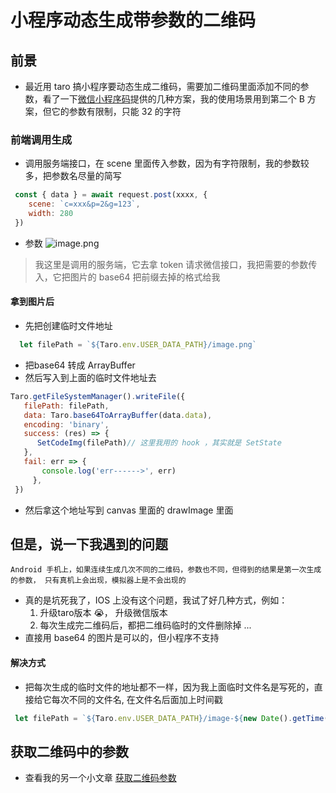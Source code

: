 # 小程序动态生成带参数的二维码

## 前景
- 最近用 taro 搞小程序要动态生成二维码，需要加二维码里面添加不同的参数，看了一下[微信小程序码](https://developers.weixin.qq.com/miniprogram/dev/framework/open-ability/qr-code.html)提供的几种方案，我的使用场景用到第二个 B 方案，但它的参数有限制，只能 32 的字符

### 前端调用生成
- 调用服务端接口，在 scene 里面传入参数，因为有字符限制，我的参数较多，把参数名尽量的简写
```js
 const { data } = await request.post(xxxx, {
    scene: `c=xxx&p=2&g=123`,
    width: 280
 })
```
- 参数
![image.png](https://upload-images.jianshu.io/upload_images/13129256-5f29d7eb7f434c2e.png?imageMogr2/auto-orient/strip%7CimageView2/2/w/1240)

> 我这里是调用的服务端，它去拿 token 请求微信接口，我把需要的参数传入，它把图片的 base64 把前缀去掉的格式给我

#### 拿到图片后
- 先把创建临时文件地址
```js
  let filePath = `${Taro.env.USER_DATA_PATH}/image.png`
```
- 把base64 转成 ArrayBuffer
- 然后写入到上面的临时文件地址去
```js
Taro.getFileSystemManager().writeFile({
   filePath: filePath,
   data: Taro.base64ToArrayBuffer(data.data),
   encoding: 'binary',
   success: (res) => {
      SetCodeImg(filePath)// 这里我用的 hook ，其实就是 SetState
   },
   fail: err => {
       console.log('err------>', err)
     },
 })
```
- 然后拿这个地址写到 canvas 里面的  drawImage 里面

## 但是，说一下我遇到的问题
```Android 手机上，如果连续生成几次不同的二维码，参数也不同，但得到的结果是第一次生成的参数， 只有真机上会出现，模拟器上是不会出现的```
- 真的是坑死我了，IOS 上没有这个问题，我试了好几种方式，例如：
  1. 升级taro版本 😭， 升级微信版本
  2. 每次生成完二维码后，都把二维码临时的文件删除掉
  ...
- 直接用 base64 的图片是可以的，但小程序不支持
#### 解决方式
- 把每次生成的临时文件的地址都不一样，因为我上面临时文件名是写死的，直接给它每次不同的文件名, 在文件名后面加上时间戳
```js
 let filePath = `${Taro.env.USER_DATA_PATH}/image-${new Date().getTime()}.png`
```

## 获取二维码中的参数
- 查看我的另一个小文章
[获取二维码参数](https://www.jianshu.com/p/fb9862d16468)
